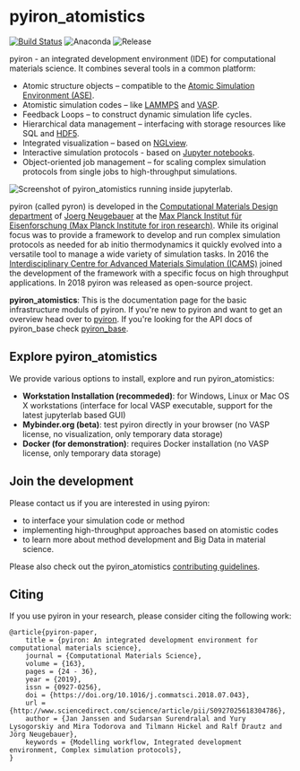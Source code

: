 # pyiron_atomistics

[![Build Status](https://github.com/pyiron/pyiron_atomistics/workflows/Python%20package/badge.svg)](https://github.com/pyiron//pyiron/actions)
![Anaconda](https://anaconda.org/conda-forge/pyiron_atomistics/badges/downloads.svg)
![Release](https://anaconda.org/conda-forge/pyiron_atomistics/badges/latest_release_date.svg)

pyiron - an integrated development environment (IDE) for computational materials science. It combines several tools in
a common platform:

* Atomic structure objects – compatible to the [Atomic Simulation Environment (ASE)](https://wiki.fysik.dtu.dk/ase/).
* Atomistic simulation codes – like [LAMMPS](http://lammps.sandia.gov) and [VASP](https://www.vasp.at).
* Feedback Loops – to construct dynamic simulation life cycles.
* Hierarchical data management – interfacing with storage resources like SQL and [HDF5](https://support.hdfgroup.org/HDF5/).
* Integrated visualization – based on [NGLview](https://github.com/arose/nglview).
* Interactive simulation protocols - based on [Jupyter notebooks](http://jupyter.org).
* Object-oriented job management – for scaling complex simulation protocols from single jobs to high-throughput simulations.

![Screenshot of pyiron_atomistics running inside jupyterlab.](images/screenshots.png)

pyiron (called pyron) is developed in the [Computational Materials Design department](https://www.mpie.de/CM) of
[Joerg Neugebauer](https://www.mpie.de/person/43010/2763386) at the [Max Planck Institut für Eisenforschung (Max Planck Institute for iron research)](https://www.mpie.de/2281/en).
While its original focus was to provide a framework to develop and run complex simulation protocols as needed for ab
initio thermodynamics it quickly evolved into a versatile tool to manage a wide variety of simulation tasks. In 2016 the
[Interdisciplinary Centre for Advanced Materials Simulation (ICAMS)](http://www.icams.de) joined the development of the
framework with a specific focus on high throughput applications. In 2018 pyiron was released as open-source project.

**pyiron_atomistics**: This is the documentation page for the basic infrastructure moduls of pyiron.  If you're new to
pyiron and want to get an overview head over to [pyiron](https://pyiron.readthedocs.io/en/latest/).  If you're looking
for the API docs of pyiron_base check [pyiron_base](https://pyiron_base.readthedocs.io/en/latest/).

## Explore pyiron_atomistics
We provide various options to install, explore and run pyiron_atomistics:

* **Workstation Installation (recommeded)**: for Windows, Linux or Mac OS X workstations (interface for local VASP 
  executable, support for the latest jupyterlab based GUI)
* **Mybinder.org (beta)**: test pyiron directly in your browser (no VASP license, no visualization, only temporary data
  storage)
* **Docker (for demonstration)**: requires Docker installation (no VASP license, only temporary data storage)

## Join the development
Please contact us if you are interested in using pyiron:

* to interface your simulation code or method
* implementing high-throughput approaches based on atomistic codes
* to learn more about method development and Big Data in material science.

Please also check out the pyiron_atomistics [contributing guidelines](https://github.com/pyiron/pyiron_atomistics/blob/main/CONTRIBUTING.rst).

## Citing
If you use pyiron in your research, please consider citing the following work:

```
@article{pyiron-paper,
    title = {pyiron: An integrated development environment for computational materials science},
    journal = {Computational Materials Science},
    volume = {163},
    pages = {24 - 36},
    year = {2019},
    issn = {0927-0256},
    doi = {https://doi.org/10.1016/j.commatsci.2018.07.043},
    url = {http://www.sciencedirect.com/science/article/pii/S0927025618304786},
    author = {Jan Janssen and Sudarsan Surendralal and Yury Lysogorskiy and Mira Todorova and Tilmann Hickel and Ralf Drautz and Jörg Neugebauer},
    keywords = {Modelling workflow, Integrated development environment, Complex simulation protocols},
}
```
